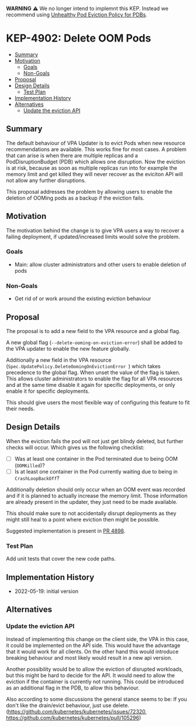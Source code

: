 **WARNING**
:warning: We no longer intend to implemnt this KEP. Instead we recommend using
[Unhealthy Pod Eviction Policy for PDBs](https://github.com/kubernetes/enhancements/blob/master/keps/sig-apps/3017-pod-healthy-policy-for-pdb/README.md).

# KEP-4902: Delete OOM Pods

<!-- toc -->
- [Summary](#summary)
- [Motivation](#motivation)
   - [Goals](#goals)
   - [Non-Goals](#non-goals)
- [Proposal](#proposal)
- [Design Details](#design-details)
   - [Test Plan](#test-plan)
- [Implementation History](#implementation-history)
- [Alternatives](#alternatives)
   - [Update the eviction API](#update-the-eviction-api)
<!-- /toc -->

## Summary

The default behaviour of VPA Updater is to evict Pods when new resource
recommendations are available. This works fine for most cases.
A problem that can arise is when there are multiple replicas and a
PodDisruptionBudget (PDB) which allows one disruption. Now the eviction is at
risk, because as soon as multiple replicas run into for example the memory
limit and get killed they will never recover as the eviciton API will not allow
any further disruptions.

This proposal addresses the problem by allowing users to enable the deletion of
OOMing pods as a backup if the eviction fails.

## Motivation

The motivation behind the change is to give VPA users a way to recover a
failing deployment, if updated/increased limits would solve the problem.

### Goals

- Main: allow cluster administrators and other users to enable deletion of pods

### Non-Goals

- Get rid of or work around the existing eviction behaviour

## Proposal

The proposal is to add a new field to the VPA resource and a global flag.

A new global flag (`--delete-ooming-on-eviction-error`) shall be added to the
VPA updater to enable the new feature globally.

Additionally a new field in the VPA resource
(`Spec.UpdatePolicy.DeleteOomingOnEvictionError `) which takes precedence to
the global flag. When unset the value of the flag is taken. This allows cluster
administrators to enable the flag for all VPA resources and at the same time
disable it again for specific deployments, or only enable it for specific
deployments.

This should give users the most flexible way of configuring this feature to
fit their needs.

## Design Details

When the eviction fails the pod will not just get blindy deleted, but further
checks will occur. Which gives us the following checklist:
- [ ] Was at least one container in the Pod terminated due to being OOM
      (`OOMKilled`)?
- [ ] Is at least one container in the Pod currently waiting due to being in
      `CrashLoopBackOff`?

Additionally deletion should only occur when an OOM event was recorded and if
it is planned to actually increase the memory limit. Those information are
already present in the updater, they just need to be made available.

This should make sure to not accidentally disrupt deployments as they might
still heal to a point where eviction then might be possible.

Suggested implementation is present in [PR
4898](https://github.com/kubernetes/autoscaler/pull/4898).

### Test Plan

Add unit tests that cover the new code paths.


## Implementation History

- 2022-05-19: initial version

## Alternatives

### Update the eviction API

Instead of implementing this change on the client side, the VPA in this case,
it could be implemented on the API side. This would have the advantage that it
would work for all clients. On the other hand this would introduce breaking
behaviour and most likely would result in a new api version.

Another possibility would be to allow the eviction of disrupted workloads, but
this might be hard to decide for the API.
It would need to allow the eviction if the container is currently not running.
This could be introduced as an additional flag in the PDB, to allow this
behaviour.

Also according to some discussions the general stance seems to be:
If you don't like the drain/evict behaviour, just use delete.
(https://github.com/kubernetes/kubernetes/issues/72320,
https://github.com/kubernetes/kubernetes/pull/105296)
